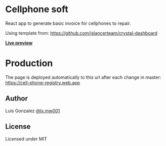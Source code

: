 # Cellphone soft

React app to generate basic invoice for cellphones to repair.

Using template from: https://github.com/jslancerteam/crystal-dashboard

**[Live preview](https://jslancerteam.github.io/crystal-dashboard/#/)**

# Production
The page is deployed automatically to this url after each change in master:
https://cell-phone-registry.web.app


## Author
Luis Gonzalez [@lx.mw001](...)

## License
Licensed under MIT
